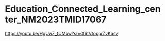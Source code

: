 # Education_Connected_Learning_center_NM2023TMID17067
https://youtu.be/HgUwZ_tUMbw?si=Gf6tVtopprZvKasv
